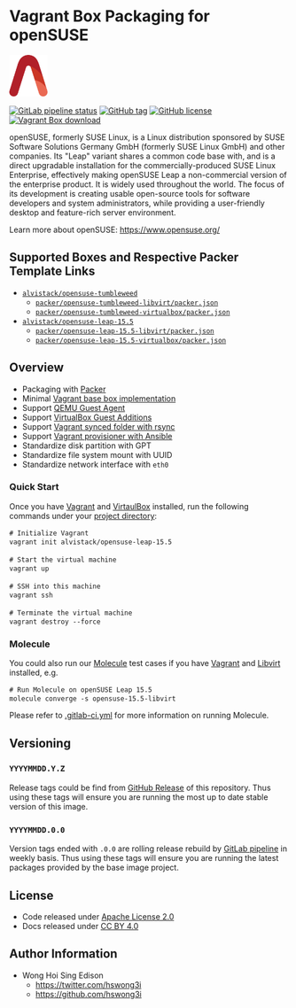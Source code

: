 # Vagrant Box Packaging for openSUSE

<a href="https://alvistack.com" title="AlviStack" target="_blank"><img src="/alvistack.svg" height="75" alt="AlviStack"></a>

[![GitLab pipeline
status](https://img.shields.io/gitlab/pipeline/alvistack/vagrant-opensuse/master)](https://gitlab.com/alvistack/vagrant-opensuse/-/pipelines)
[![GitHub
tag](https://img.shields.io/github/tag/alvistack/vagrant-opensuse.svg)](https://github.com/alvistack/vagrant-opensuse/tags)
[![GitHub
license](https://img.shields.io/github/license/alvistack/vagrant-opensuse.svg)](https://github.com/alvistack/vagrant-opensuse/blob/master/LICENSE)
[![Vagrant Box
download](https://img.shields.io/badge/dynamic/json?label=alvistack%2Fopensuse-leap-15.5&query=%24.boxes%5B%3A1%5D.downloads&url=https%3A%2F%2Fapp.vagrantup.com%2Fapi%2Fv1%2Fsearch%3Fq%3Dalvistack%2Fopensuse-leap-15.5)](https://app.vagrantup.com/alvistack/boxes/opensuse-leap-15.5)

openSUSE, formerly SUSE Linux, is a Linux distribution sponsored by SUSE
Software Solutions Germany GmbH (formerly SUSE Linux GmbH) and other
companies. Its "Leap" variant shares a common code base with, and is a
direct upgradable installation for the commercially-produced SUSE Linux
Enterprise, effectively making openSUSE Leap a non-commercial version of
the enterprise product. It is widely used throughout the world. The
focus of its development is creating usable open-source tools for
software developers and system administrators, while providing a
user-friendly desktop and feature-rich server environment.

Learn more about openSUSE: <https://www.opensuse.org/>

## Supported Boxes and Respective Packer Template Links

-   [`alvistack/opensuse-tumbleweed`](https://app.vagrantup.com/alvistack/boxes/opensuse-tumbleweed)
    -   [`packer/opensuse-tumbleweed-libvirt/packer.json`](https://github.com/alvistack/vagrant-opensuse/blob/master/packer/opensuse-tumbleweed-libvirt/packer.json)
    -   [`packer/opensuse-tumbleweed-virtualbox/packer.json`](https://github.com/alvistack/vagrant-opensuse/blob/master/packer/opensuse-tumbleweed-virtualbox/packer.json)
-   [`alvistack/opensuse-leap-15.5`](https://app.vagrantup.com/alvistack/boxes/opensuse-leap-15.5)
    -   [`packer/opensuse-leap-15.5-libvirt/packer.json`](https://github.com/alvistack/vagrant-opensuse/blob/master/packer/opensuse-leap-15.5-libvirt/packer.json)
    -   [`packer/opensuse-leap-15.5-virtualbox/packer.json`](https://github.com/alvistack/vagrant-opensuse/blob/master/packer/opensuse-leap-15.5-virtualbox/packer.json)

## Overview

-   Packaging with [Packer](https://www.packer.io/)
-   Minimal [Vagrant base box
    implementation](https://www.vagrantup.com/docs/boxes/base)
-   Support [QEMU Guest
    Agent](https://wiki.qemu.org/Features/GuestAgent)
-   Support [VirtualBox Guest
    Additions](https://www.virtualbox.org/manual/ch04.html)
-   Support [Vagrant synced folder with
    rsync](https://www.vagrantup.com/docs/synced-folders/rsync)
-   Support [Vagrant provisioner with
    Ansible](https://www.vagrantup.com/docs/provisioning/ansible)
-   Standardize disk partition with GPT
-   Standardize file system mount with UUID
-   Standardize network interface with `eth0`

### Quick Start

Once you have [Vagrant](https://www.vagrantup.com/docs/installation) and
[VirtaulBox](https://www.virtualbox.org/) installed, run the following
commands under your [project
directory](https://learn.hashicorp.com/tutorials/vagrant/getting-started-project-setup?in=vagrant/getting-started):

    # Initialize Vagrant
    vagrant init alvistack/opensuse-leap-15.5

    # Start the virtual machine
    vagrant up

    # SSH into this machine
    vagrant ssh

    # Terminate the virtual machine
    vagrant destroy --force

### Molecule

You could also run our
[Molecule](https://molecule.readthedocs.io/en/stable/) test cases if you
have [Vagrant](https://www.vagrantup.com/) and
[Libvirt](https://libvirt.org/) installed, e.g.

    # Run Molecule on openSUSE Leap 15.5
    molecule converge -s opensuse-15.5-libvirt

Please refer to [.gitlab-ci.yml](.gitlab-ci.yml) for more information on
running Molecule.

## Versioning

### `YYYYMMDD.Y.Z`

Release tags could be find from [GitHub
Release](https://github.com/alvistack/vagrant-opensuse/tags) of this
repository. Thus using these tags will ensure you are running the most
up to date stable version of this image.

### `YYYYMMDD.0.0`

Version tags ended with `.0.0` are rolling release rebuild by [GitLab
pipeline](https://gitlab.com/alvistack/vagrant-opensuse/-/pipelines) in
weekly basis. Thus using these tags will ensure you are running the
latest packages provided by the base image project.

## License

-   Code released under [Apache License 2.0](LICENSE)
-   Docs released under [CC BY
    4.0](http://creativecommons.org/licenses/by/4.0/)

## Author Information

-   Wong Hoi Sing Edison
    -   <https://twitter.com/hswong3i>
    -   <https://github.com/hswong3i>
